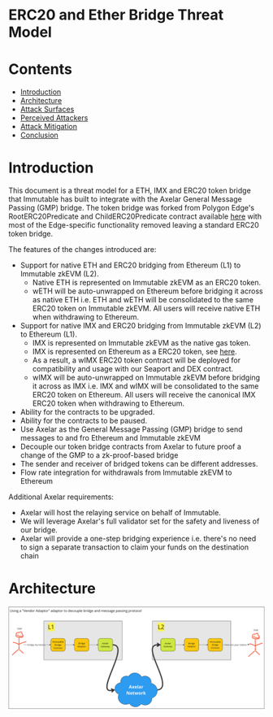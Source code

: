 # ERC20 and Ether Bridge Threat Model

# Contents

- [Introduction](#introduction)
- [Architecture](#architecture)
- [Attack Surfaces](#attack-surfaces)
- [Perceived Attackers](#preceived-attackers)
- [Attack Mitigation](#attack-mitigation)
- [Conclusion](#conclusion)

# Introduction

This document is a threat model for a ETH, IMX and ERC20 token bridge that Immutable has built to integrate with the Axelar General Message Passing (GMP) bridge. The token bridge was forked from Polygon Edge's RootERC20Predicate and ChildERC20Predicate contract available [here](https://github.com/0xPolygon/core-contracts) with most of the Edge-specific functionality removed leaving a standard ERC20 token bridge.

The features of the changes introduced are:
- Support for native ETH and ERC20 bridging from Ethereum (L1) to Immutable zkEVM (L2).
  - Native ETH is represented on Immutable zkEVM as an ERC20 token. 
  - wETH will be auto-unwrapped on Ethereum before bridging it across as native ETH i.e. ETH and wETH will be consolidated to the same ERC20 token on Immutable zkEVM. All users will receive native ETH when withdrawing to Ethereum.
- Support for native IMX and ERC20 bridging from Immutable zkEVM (L2) to Ethereum (L1).
  - IMX is represented on Immutable zkEVM as the native gas token.
  - IMX is represented on Ethereum as a ERC20 token, see [here](https://etherscan.io/token/0xf57e7e7c23978c3caec3c3548e3d615c346e79ff).
  - As a result, a wIMX ERC20 token contract will be deployed for compatibility and usage with our Seaport and DEX contract.
  - wIMX will be auto-unwrapped on Immutable zkEVM before bridging it across as IMX i.e. IMX and wIMX will be consolidated to the same ERC20 token on Ethereum. All users will receive the canonical IMX ERC20 token when withdrawing to Ethereum.
- Ability for the contracts to be upgraded.
- Ability for the contracts to be paused.
- Use Axelar as the General Message Passing (GMP) bridge to send messages to and fro Ethereum and Immutable zkEVM
- Decouple our token bridge contracts from Axelar to future proof a change of the GMP to a zk-proof-based bridge
- The sender and receiver of bridged tokens can be different addresses.
- Flow rate integration for withdrawals from Immutable zkEVM to Ethereum

Additional Axelar requirements:
- Axelar will host the relaying service on behalf of Immutable.
- We will leverage Axelar's full validator set for the safety and liveness of our bridge.
- Axelar will provide a one-step bridging experience i.e. there's no need to sign a separate transaction to claim your funds on the destination chain

# Architecture 

![Top-level bridge architecture](./202311-threat-model-immutable-bridge-diagrams/top-level-architecture.png)
